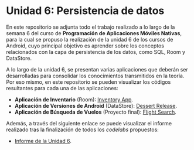 # Unidad 6: Persistencia de datos

En este repositorio se adjunta todo el trabajo realizado a lo largo de la semana 6 del curso de **Programación de Aplicaciones Móviles Nativas**, para la cual se propuso la realización de la unidad 6 de los cursos de Android, cuyo principal objetivo es aprender sobre los conceptos relacionados con la capa de persistencia de los datos, como SQL, Room y DataStore.

A lo largo de la unidad 6, se presentan varias aplicaciones que deberán ser desarrolladas para consolidar los conocimientos transmitidos en la teoría. Por eso mismo, en este repositorio se pueden visualizar los códigos resultantes para cada una de las aplicaciones:

- **Aplicación de Inventario** (Room): [Inventory App](Inventory%20App).
- **Aplicación de Versiones de Android** (DataStore): [Dessert Release](Dessert%20Release).
- **Aplicación de Búsqueda de Vuelos** (Proyecto final): [Flight Search](Flight%Search).

Además, a través del siguiente enlace se puede visualizar el informe realizado tras la finalización de todos los *codelabs* propuestos:

- [Informe de la Unidad 6](Informe%20Unidad%206.pdf).

